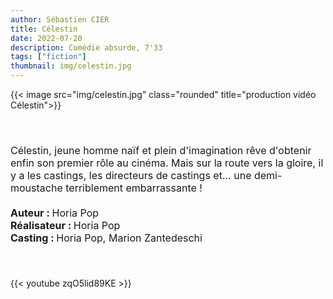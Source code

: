 ```yaml
---
author: Sébastien CIER
title: Célestin
date: 2022-07-20
description: Comédie absurde, 7'33
tags: ["fiction"]
thumbnail: img/celestin.jpg
---
```

{{< image src="img/celestin.jpg" class="rounded" title="production vidéo C&eacute;lestin">}}

<p style='margin:0cm;font-size:16px;'>&nbsp;</p>
<p style='margin:0cm;font-size:16px;'>&nbsp;</p>
<p style='margin:0cm;font-size:16px;'>C&eacute;lestin, jeune homme na&iuml;f et plein d&apos;imagination r&ecirc;ve d&apos;obtenir enfin son premier r&ocirc;le au cin&eacute;ma. Mais sur la route vers la gloire, il y a les castings, les directeurs de castings et... une demi-moustache terriblement embarrassante&nbsp;!</p>
<p style='margin:0cm;font-size:16px;'>&nbsp;</p>
<p style='margin:0cm;font-size:16px;'><strong>Auteur&nbsp;: </strong>Horia Pop</p>
<p style='margin:0cm;font-size:16px;'><strong>R&eacute;alisateur&nbsp;: </strong>Horia Pop</p>
<p style='margin:0cm;font-size:16px;'><strong>Casting : </strong>Horia Pop, Marion Zantedeschi</p>
<p style='margin:0cm;font-size:16px;'>&nbsp;</p>
<p style='margin:0cm;font-size:16px;'>&nbsp;</p>

{{< youtube zqO5lid89KE >}}


